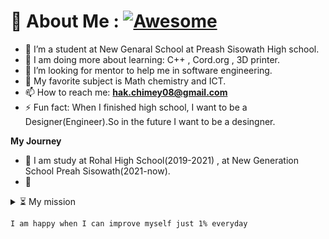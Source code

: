 # 💫 About Me : [![Awesome](https://cdn.rawgit.com/sindresorhus/awesome/d7305f38d29fed78fa85652e3a63e154dd8e8829/media/badge.svg)](https://github.com/hakchimey/hakchimey)
- 🏫 I’m a student at New Genaral School at Preash Sisowath High school.
- 📒 I am doing more about learning: C++ , Cord.org , 3D printer.
- 🔎 I’m looking for mentor to help me in software engineering.
- 💬 My favorite subject is Math chemistry and ICT.
- 📫 How to reach me: **hak.chimey08@gmail.com**
- ⚡ Fun fact: When I finished high school, I want to be a Designer(Engineer).So in the future I want to be a desingner.

**My Journey**
- 🏫 I am study at Rohal High School(2019-2021) , at New Generation School Preah Sisowath(2021-now).
- 🔭 

<details>
  <summary>⏳ My mission</summary>
  <br/>

<!--START_SECTION:activity-->
	💪 It should be one of our mission to improve everyday for the better
<!--END_SECTION:activity-->
</details>

	I am happy when I can improve myself just 1% everyday

<!---
hakchimey/hakchimey is a ✨ special ✨ repository because its `README.md` (this file) appears on your GitHub profile.
You can click the Preview link to take a look at your changes.
--->

